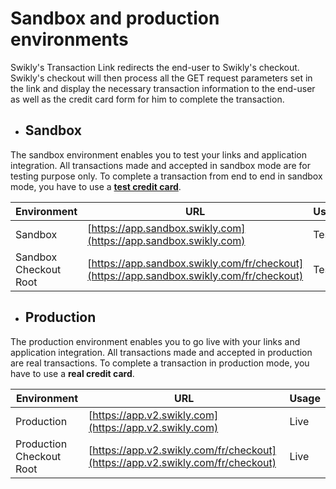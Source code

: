 # Sandbox and production environments

Swikly's Transaction Link redirects the end-user to Swikly's checkout. Swikly's checkout will then process all the GET request parameters set in the link and display the necessary transaction information to the end-user as well as the credit card form for him to complete the transaction.

- ## Sandbox

The sandbox environment enables you to test your links and application integration. All transactions made and accepted in sandbox mode are for testing purpose only. To complete a  transaction from end to end in sandbox mode, you have to use a **[test credit card](/Swikly-Link-Documentation/Test-Credit-Cards)**.

| Environment  | URL  | Usage |
|---|---| --- |
| Sandbox | [https://app.sandbox.swikly.com](https://app.sandbox.swikly.com) | Test |
| Sandbox Checkout Root | [https://app.sandbox.swikly.com/fr/checkout](https://app.sandbox.swikly.com/fr/checkout)  | Test |

- ## Production 

The production environment enables you to go live with your links and application integration. All transactions made and accepted in production are real transactions. To complete a transaction in production mode, you have to use a **real credit card**. 

| Environment  | URL | Usage |
|---|---| --- |
| Production | [https://app.v2.swikly.com](https://app.v2.swikly.com) | Live |
| Production Checkout Root | [https://app.v2.swikly.com/fr/checkout](https://app.v2.swikly.com/fr/checkout) | Live |
